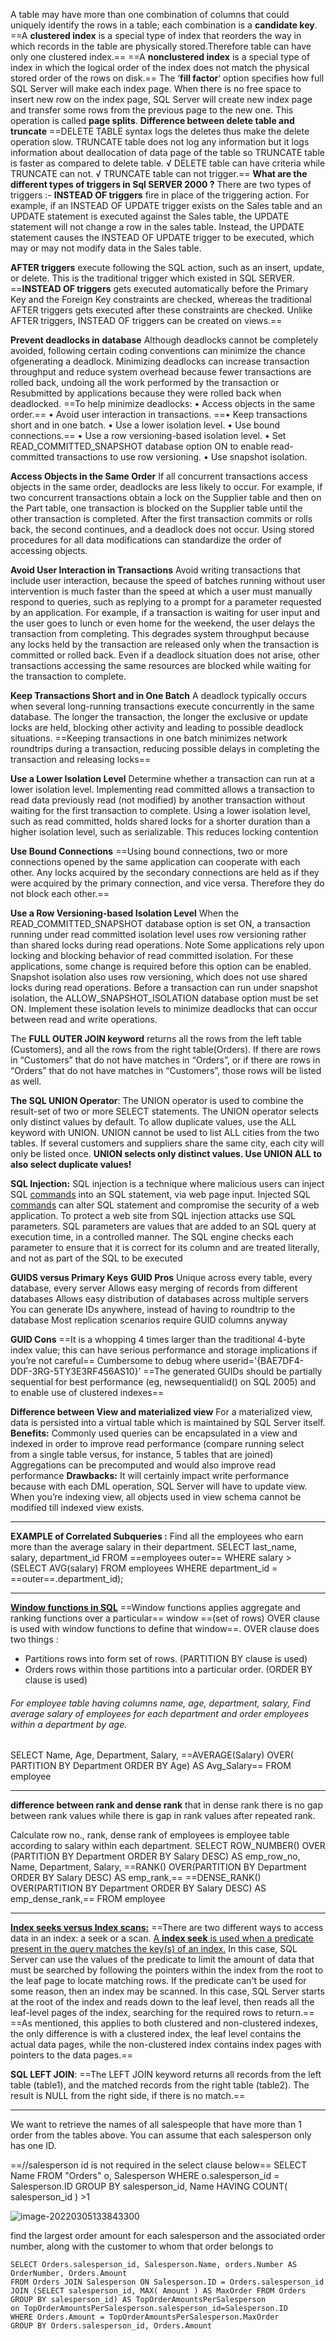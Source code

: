 A table may have more than one combination of columns that could uniquely identify the rows in a table; each combination is a **candidate key**.
==A **clustered index** is a special type of index that reorders the way in which records in the table are physically stored.Therefore table can have only one clustered index.==
==A **nonclustered index** is a special type of index in which the logical order of the index does not match the physical stored order of the rows on disk.==
The ‘**fill factor**‘ option specifies how full SQL Server will make each index page. When there is no free space to insert new row on the index page, SQL Server will create new index page and transfer some rows from the previous page to the new one. This operation is called **page splits**.
**Difference between delete table and truncate**
==DELETE TABLE syntax logs the deletes thus make the delete operation slow. TRUNCATE table does not log any information but it logs information about deallocation of data page of the table so TRUNCATE table is faster as compared to delete table.
√ DELETE table can have criteria while TRUNCATE can not.
√ TRUNCATE table can not trigger.==
**What are the different types of triggers in Sql SERVER 2000 ?**
There are two types of triggers :-
**INSTEAD OF triggers** fire in place of the triggering action. For example, if an INSTEAD OF UPDATE trigger exists on the Sales table and an UPDATE statement is executed against the Sales table, the UPDATE statement will not change a row in the sales table. Instead, the UPDATE statement causes the INSTEAD OF UPDATE trigger to be executed, which may or may not modify data in the Sales table.

**AFTER triggers** execute following the SQL action, such as an insert, update, or delete. This is the traditional trigger which existed in SQL SERVER. 
==**INSTEAD OF triggers** gets executed automatically before the Primary Key and the Foreign Key constraints are checked, whereas the traditional AFTER triggers gets executed after these constraints are checked. Unlike AFTER triggers, INSTEAD OF triggers can be created on views.==

**Prevent deadlocks in database**
Although deadlocks cannot be completely avoided, following certain coding conventions can minimize the chance ofgenerating a deadlock. Minimizing deadlocks can increase transaction throughput and reduce system overhead because
fewer transactions are rolled back, undoing all the work performed by the transaction or Resubmitted by applications because they were rolled back when deadlocked.
==To help minimize deadlocks:
• Access objects in the same order.==
• Avoid user interaction in transactions.
==• Keep transactions short and in one batch.
• Use a lower isolation level.
• Use bound connections.==
• Use a row versioning-based isolation level.
• Set READ_COMMITTED_SNAPSHOT database option ON to enable read-committed transactions to use row versioning.
• Use snapshot isolation.

**Access Objects in the Same Order**
If all concurrent transactions access objects in the same order, deadlocks are less likely to occur. For example, if two concurrent transactions obtain a lock on the Supplier table and then on the Part table, one transaction is blocked on the Supplier table until the other transaction is completed. After the first transaction commits or rolls back, the second continues, and a deadlock does not occur. Using stored procedures for all data modifications can standardize the order of accessing objects.

**Avoid User Interaction in Transactions**
Avoid writing transactions that include user interaction, because the speed of batches running without user intervention is much faster than the speed at which a user must manually respond to queries, such as replying to a prompt for a parameter requested by an application. For example, if a transaction is waiting for user input and the user goes to lunch or even home for the weekend, the user delays the transaction from completing. This degrades system throughput because any locks held by the transaction are released only when the transaction is committed or rolled back. Even if a deadlock situation does not arise, other transactions accessing the same resources are blocked while waiting for the transaction to complete.

**Keep Transactions Short and in One Batch**
A deadlock typically occurs when several long-running transactions execute concurrently in the same database. The longer the transaction, the longer the exclusive or update locks are held, blocking other activity and leading to possible deadlock situations. ==Keeping transactions in one batch minimizes network roundtrips during a transaction, reducing possible delays in completing the transaction and releasing locks==

**Use a Lower Isolation Level**
Determine whether a transaction can run at a lower isolation level. Implementing read committed allows a transaction to read data previously read (not modified) by another transaction without waiting for the first transaction to complete. Using a lower isolation level, such as read committed, holds shared locks for a shorter duration than a higher isolation level, such as serializable. This reduces locking contention

**Use Bound Connections**
==Using bound connections, two or more connections opened by the same application can cooperate with each other. Any locks acquired by the secondary connections are held as if they were acquired by the primary connection, and vice versa. Therefore they do not block each other.==

**Use a Row Versioning-based Isolation Level**
When the READ_COMMITTED_SNAPSHOT database option is set ON, a transaction running under read committed isolation
level uses row versioning rather than shared locks during read operations. Note Some applications rely upon locking and blocking behavior of read committed isolation. For these applications, some change is required before this option can be enabled. Snapshot isolation also uses row versioning, which does not use shared locks during read operations. Before a transaction can run under snapshot isolation, the ALLOW_SNAPSHOT_ISOLATION database option must be set ON. Implement these isolation levels to minimize deadlocks that can occur between read and write operations.

The **FULL OUTER JOIN keyword** returns all the rows from the left table (Customers), and all the rows from the right table(Orders). If there are rows in “Customers” that do not have matches in “Orders”, or if there are rows in “Orders” that do not have matches in “Customers”, those rows will be listed as well.

**The SQL UNION Operator**: The UNION operator is used to combine the result-set of two or more SELECT statements. The UNION operator selects only distinct values by default. To allow duplicate values, use the ALL keyword with UNION.
UNION cannot be used to list ALL cities from the two tables. If several customers and suppliers share the same city, each city will only be listed once. **UNION selects only distinct values. Use UNION ALL to also select duplicate values!**

**SQL Injection:**
SQL injection is a technique where malicious users can inject SQL [commands](http://ajitgoel.net/encyclopedia/commands/) into an SQL statement, via web page input.
Injected SQL [commands](http://ajitgoel.net/encyclopedia/commands/) can alter SQL statement and compromise the security of a web application.
To protect a web site from SQL injection attacks use SQL parameters. SQL parameters are values that are added to an SQL query at execution time, in a controlled manner. The SQL engine checks each parameter to ensure that it is correct for its column and are treated literally, and not as part of the SQL to be executed

**GUIDS versus Primary Keys**
**GUID Pros**
Unique across every table, every database, every server
Allows easy merging of records from different databases
Allows easy distribution of databases across multiple servers
You can generate IDs anywhere, instead of having to roundtrip to the database
Most replication scenarios require GUID columns anyway

**GUID Cons**
==It is a whopping 4 times larger than the traditional 4-byte index value; this can have serious performance and storage implications if you’re not careful==
Cumbersome to debug where userid='{BAE7DF4-DDF-3RG-5TY3E3RF456AS10}’
==The generated GUIDs should be partially sequential for best performance (eg, newsequentialid() on SQL 2005) and to
enable use of clustered indexes==

**Difference between View and materialized view**
For a materialized view, data is persisted into a virtual table which is maintained by SQL Server itself.
**Benefits:**
Commonly used queries can be encapsulated in a view and indexed in order to improve read performance (compare running select from a single table versus, for instance, 5 tables that are joined)
Aggregations can be precomputed and would also improve read performance
**Drawbacks:**
It will certainly impact write performance because with each DML operation, SQL Server will have to update view.
When you’re indexing view, all objects used in view schema cannot be modified till indexed view exists.

-------------------
**EXAMPLE of Correlated Subqueries :** Find all the employees who earn more than the average salary in their department.
SELECT last_name, salary, department_id FROM ==employees outer==
 WHERE salary >(SELECT AVG(salary) FROM employees WHERE department_id = ==outer==.department_id);

---------------------

**<u>Window functions in SQL</u>** ==Window functions applies aggregate and ranking functions over a particular== window ==(set of rows) OVER clause is used with window functions to define that window==. OVER clause does two things :
- Partitions rows into form set of rows. (PARTITION BY clause is used)
- Orders rows within those partitions into a particular order. (ORDER BY clause is used)
###### For employee table having columns name, age, department, salary, Find average salary of employees for each department and order employees within a department by age.
SELECT Name, Age, Department, Salary, ==AVERAGE(Salary) OVER( PARTITION BY Department ORDER BY Age) AS Avg_Salary== FROM employee

---------------------

**difference between rank and dense rank** that in dense rank there is no gap between rank values while there is gap in rank values after repeated rank.

Calculate row no., rank, dense rank of employees is employee table according to salary within each department.
SELECT ROW_NUMBER() OVER (PARTITION BY Department ORDER BY Salary DESC) AS emp_row_no, Name,  Department, Salary,
==RANK() OVER(PARTITION BY Department ORDER BY Salary DESC) AS emp_rank,==
==DENSE_RANK() OVER(PARTITION BY Department ORDER BY Salary DESC) AS emp_dense_rank,==
FROM employee 

----------------------

**<u>Index seeks versus Index scans:</u>**
==There are two different ways to access data in an index: a seek or a scan.
<u>A **index seek** is used when a predicate present in the query matches the key(s) of an index.</u> In this case, SQL Server can use the values of the predicate to limit the amount of data that must be searched by following the pointers within the index from the root to the leaf page to locate matching rows. If the predicate can't be used for some reason, then an index may be scanned. In this case, SQL Server starts at the root of the index and reads down to the leaf level, then reads all the leaf-level pages of the index, searching for the required rows to return.==  
==As mentioned, this applies to both clustered and non-clustered indexes, the only difference is with a clustered index, the leaf level contains the actual data pages, while the non-clustered index contains index pages with pointers to the data pages.==

**SQL LEFT JOIN**: ==The LEFT JOIN keyword returns all records from the left table (table1), and the matched records from the right table (table2). The result is NULL from the right side, if there is no match.==

------

We want to retrieve the names of all salespeople that have more than 1 order from the tables above. You can assume that each salesperson only has one ID.

==//salesperson id is not required in the select clause below==
SELECT Name FROM "Orders" o, Salesperson 
WHERE o.salesperson_id = Salesperson.ID 
GROUP BY salesperson_id, Name 
HAVING COUNT( salesperson_id ) >1

![image-20220305133843300](Notes.assets/image-20220305133843300.png)

find the largest order amount for each salesperson and the associated order number, along with the customer to whom that order belongs to

```
SELECT Orders.salesperson_id, Salesperson.Name, orders.Number AS OrderNumber, Orders.Amount
FROM Orders JOIN Salesperson ON Salesperson.ID = Orders.salesperson_id
JOIN (SELECT salesperson_id, MAX( Amount ) AS MaxOrder FROM Orders GROUP BY salesperson_id) AS TopOrderAmountsPerSalesperson
on TopOrderAmountsPerSalesperson.salesperson_id=Salesperson.ID
WHERE Orders.Amount = TopOrderAmountsPerSalesperson.MaxOrder 
GROUP BY Orders.salesperson_id, Orders.Amount
```